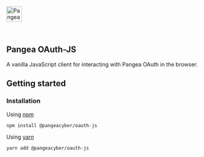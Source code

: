 <p>
  <br />
  <a href="https://pangea.cloud?utm_source=github&utm_medium=noauth-js" target="_blank" rel="noopener noreferrer">
    <img src="https://pangea-marketing.s3.us-west-2.amazonaws.com/pangea-color.svg" alt="Pangea Logo" height="40" />
  </a>
  <br />
</p>

<p>
<br />

## Pangea OAuth-JS

A vanilla JavaScript client for interacting with Pangea OAuth in the browser.

## Getting started

### Installation

Using [npm](https://npmjs.org/)

```bash
npm install @pangeacyber/oauth-js
```

Using [yarn](https://yarnpkg.com/)

```bash
yarn add @pangeacyber/oauth-js
```
